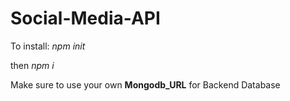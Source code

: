 # Social-Media-API

To install: _npm init_ 

then _npm i_

Make sure to use your own **Mongodb_URL** for Backend Database
